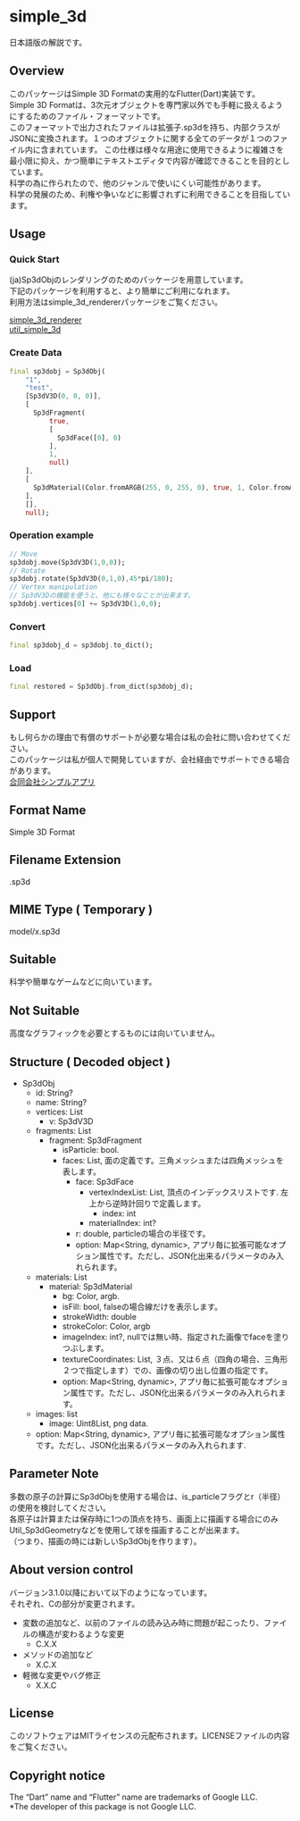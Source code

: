 # simple_3d

日本語版の解説です。

## Overview
このパッケージはSimple 3D Formatの実用的なFlutter(Dart)実装です。  
Simple 3D Formatは、3次元オブジェクトを専門家以外でも手軽に扱えるようにするためのファイル・フォーマットです。  
このフォーマットで出力されたファイルは拡張子.sp3dを持ち、内部クラスがJSONに変換されます。１つのオブジェクトに関する全てのデータが１つのファイル内に含まれています。
この仕様は様々な用途に使用できるように複雑さを最小限に抑え、かつ簡単にテキストエディタで内容が確認できることを目的としています。  
科学の為に作られたので、他のジャンルで使いにくい可能性があります。  
科学の発展のため、利権や争いなどに影響されずに利用できることを目指しています。

## Usage
### Quick Start
(ja)Sp3dObjのレンダリングのためのパッケージを用意しています。  
下記のパッケージを利用すると、より簡単にご利用になれます。  
利用方法はsimple_3d_rendererパッケージをご覧ください。  

[simple_3d_renderer](https://pub.dev/packages/simple_3d_renderer)  
[util_simple_3d](https://pub.dev/packages/util_simple_3d)

### Create Data
```dart
final sp3dobj = Sp3dObj(
    "1",
    "test",
    [Sp3dV3D(0, 0, 0)],
    [
      Sp3dFragment(
          true,
          [
            Sp3dFace([0], 0)
          ],
          1,
          null)
    ],
    [
      Sp3dMaterial(Color.fromARGB(255, 0, 255, 0), true, 1, Color.fromARGB(255, 0, 255, 0))
    ],
    [],
    null);
```
### Operation example
```dart
// Move
sp3dobj.move(Sp3dV3D(1,0,0));
// Rotate
sp3dobj.rotate(Sp3dV3D(0,1,0),45*pi/180);
// Vertex manipulation
// Sp3dV3Dの機能を使うと、他にも様々なことが出来ます。
sp3dobj.vertices[0] += Sp3dV3D(1,0,0);
```
### Convert
```dart
final sp3dobj_d = sp3dobj.to_dict();
```
### Load
```dart
final restored = Sp3dObj.from_dict(sp3dobj_d);
```

## Support
もし何らかの理由で有償のサポートが必要な場合は私の会社に問い合わせてください。  
このパッケージは私が個人で開発していますが、会社経由でサポートできる場合があります。  
[合同会社シンプルアプリ](https://simpleappli.com/index.html)  

## Format Name
Simple 3D Format

## Filename Extension
.sp3d

## MIME Type ( Temporary )
model/x.sp3d

## Suitable
科学や簡単なゲームなどに向いています。

## Not Suitable
高度なグラフィックを必要とするものには向いていません。

## Structure ( Decoded object )
- Sp3dObj
    - id: String?
    - name: String?
    - vertices: List
        - v: Sp3dV3D
    - fragments: List
        - fragment: Sp3dFragment
            - isParticle: bool.
            - faces: List, 面の定義です。三角メッシュまたは四角メッシュを表します。
                - face: Sp3dFace
                    - vertexIndexList: List, 頂点のインデックスリストです. 左上から逆時計回りで定義します。
                        - index: int
                    - materialIndex: int?
                - r: double, particleの場合の半径です。
                - option: Map<String, dynamic>, アプリ毎に拡張可能なオプション属性です。ただし、JSON化出来るパラメータのみ入れられます。
    - materials: List
        - material: Sp3dMaterial
            - bg: Color, argb.
            - isFill: bool, falseの場合線だけを表示します。
            - strokeWidth: double
            - strokeColor: Color, argb
            - imageIndex: int?, nullでは無い時、指定された画像でfaceを塗りつぶします。
            - textureCoordinates: List, ３点、又は６点（四角の場合、三角形２つで指定します）での、画像の切り出し位置の指定です。 
            - option: Map<String, dynamic>, アプリ毎に拡張可能なオプション属性です。ただし、JSON化出来るパラメータのみ入れられます。
    - images: list
        - image: Uint8List, png data.
    - option: Map<String, dynamic>, アプリ毎に拡張可能なオプション属性です。ただし、JSON化出来るパラメータのみ入れられます.
    
## Parameter Note
多数の原子の計算にSp3dObjを使用する場合は、is_particleフラグとr（半径）の使用を検討してください。  
各原子は計算または保存時に1つの頂点を持ち、画面上に描画する場合にのみUtil_Sp3dGeometryなどを使用して球を描画することが出来ます。  
（つまり、描画の時には新しいSp3dObjを作ります）。  

## About version control
バージョン3.1.0以降において以下のようになっています。  
それぞれ、Cの部分が変更されます。
- 変数の追加など、以前のファイルの読み込み時に問題が起こったり、ファイルの構造が変わるような変更 
  - C.X.X
- メソッドの追加など 
  - X.C.X
- 軽微な変更やバグ修正 
  - X.X.C
    
## License
このソフトウェアはMITライセンスの元配布されます。LICENSEファイルの内容をご覧ください。

## Copyright notice
The “Dart” name and “Flutter” name are trademarks of Google LLC.  
*The developer of this package is not Google LLC.